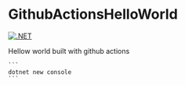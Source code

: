 # GithubActionsHelloWorld

[![.NET](https://github.com/stesee/GithubActionsHelloWorld/actions/workflows/dotnet.yml/badge.svg)](https://github.com/stesee/GithubActionsHelloWorld/actions/workflows/dotnet.yml)

Hellow world built with github actions

    ```
    dotnet new console
    ```
